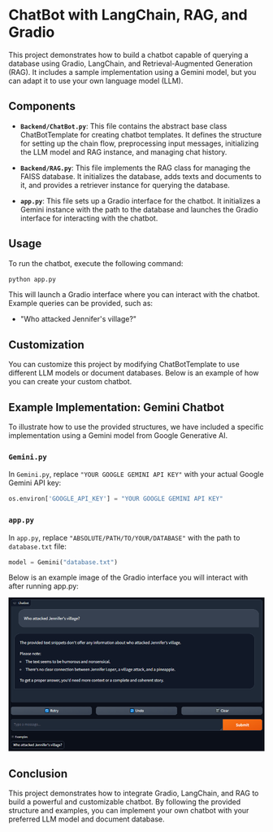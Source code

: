 # ChatBot with LangChain, RAG, and Gradio

This project demonstrates how to build a chatbot capable of querying a database using Gradio, LangChain, and Retrieval-Augmented Generation (RAG). It includes a sample implementation using a Gemini model, but you can adapt it to use your own language model (LLM).

## Components

- **`Backend/ChatBot.py`**:
This file contains the abstract base class ChatBotTemplate for creating chatbot templates. It defines the structure for setting up the chain flow, preprocessing input messages, initializing the LLM model and RAG instance, and managing chat history.

- **`Backend/RAG.py`**: 
This file implements the RAG class for managing the FAISS database. It initializes the database, adds texts and documents to it, and provides a retriever instance for querying the database.

- **`app.py`**: 
This file sets up a Gradio interface for the chatbot. It initializes a Gemini instance with the path to the database and launches the Gradio interface for interacting with the chatbot.


## Usage
To run the chatbot, execute the following command:
```sh
python app.py
```
This will launch a Gradio interface where you can interact with the chatbot. Example queries can be provided, such as:

- "Who attacked Jennifer's village?"

## Customization
You can customize this project by modifying ChatBotTemplate to use different LLM models or document databases. Below is an example of how you can create your custom chatbot.


## Example Implementation: Gemini Chatbot

To illustrate how to use the provided structures, we have included a specific implementation using a Gemini model from Google Generative AI.

### `Gemini.py`

In `Gemini.py`, replace `"YOUR GOOGLE GEMINI API KEY"` with your actual Google Gemini API key:

```python
os.environ['GOOGLE_API_KEY'] = "YOUR GOOGLE GEMINI API KEY"
```

### `app.py`
In `app.py`, replace `"ABSOLUTE/PATH/TO/YOUR/DATABASE"` with the path to `database.txt` file:
```python
model = Gemini("database.txt")
```

Below is an example image of the Gradio interface you will interact with after running app.py:

![Gradio Interface Example](./images/attack.png)

## Conclusion
This project demonstrates how to integrate Gradio, LangChain, and RAG to build a powerful and customizable chatbot. By following the provided structure and examples, you can implement your own chatbot with your preferred LLM model and document database.

